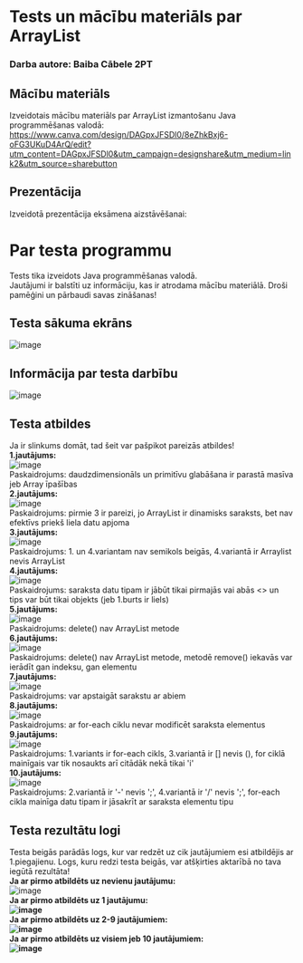 # Tests un mācību materiāls par ArrayList
### Darba autore: Baiba Cābele 2PT
## Mācību materiāls
Izveidotais mācību materiāls par ArrayList izmantošanu Java programmēšanas valodā:
https://www.canva.com/design/DAGpxJFSDl0/8eZhkBxj6-oFG3UKuD4ArQ/edit?utm_content=DAGpxJFSDl0&utm_campaign=designshare&utm_medium=link2&utm_source=sharebutton
## Prezentācija
Izveidotā prezentācija eksāmena aizstāvēšanai:

# Par testa programmu
Tests tika izveidots Java programmēšanas valodā.
<br>Jautājumi ir balstīti uz informāciju, kas ir atrodama mācību materiālā. Droši pamēģini un pārbaudi savas zināšanas!
## Testa sākuma ekrāns
![image](https://github.com/user-attachments/assets/f9a72168-7d57-45dd-b756-1f243aa46903)
## Informācija par testa darbību
![image](https://github.com/user-attachments/assets/4a3ae7c1-5bab-4d80-8787-43797479e304)
## Testa atbildes
Ja ir slinkums domāt, tad šeit var pašpikot pareizās atbildes!
<br><b>1.jautājums:</b>
<br>![image](https://github.com/user-attachments/assets/5d820adb-33f1-43aa-97da-642141c90c32)
<br>Paskaidrojums: daudzdimensionāls un primitīvu glabāšana ir parastā masīva jeb Array īpašības
<br><b>2.jautājums:</b>
<br>![image](https://github.com/user-attachments/assets/83c5d88b-bf54-4fac-b00b-1de1a7165671)
<br>Paskaidrojums: pirmie 3 ir pareizi, jo ArrayList ir dinamisks saraksts, bet nav efektīvs priekš liela datu apjoma
<br><b>3.jautājums:</b>
<br>![image](https://github.com/user-attachments/assets/4b626165-8cb2-4ab1-8f69-065fb3b66ccc)
<br>Paskaidrojums: 1. un 4.variantam nav semikols beigās, 4.variantā ir Arraylist nevis ArrayList
<br><b>4.jautājums:</b>
<br>![image](https://github.com/user-attachments/assets/92dc5c56-fa5c-465b-a929-526bbb89e276)
<br>Paskaidrojums: saraksta datu tipam ir jābūt tikai pirmajās vai abās <> un tips var būt tikai objekts (jeb 1.burts ir liels)
<br><b>5.jautājums:</b>
<br>![image](https://github.com/user-attachments/assets/fce61cd5-fd75-4b5b-b394-b7d850bcf7ea)
<br>Paskaidrojums: delete() nav ArrayList metode
<br><b>6.jautājums:</b>
<br>![image](https://github.com/user-attachments/assets/05f9c852-b810-4655-a3ca-cd83b143ea23)
<br>Paskaidrojums: delete() nav ArrayList metode, metodē remove() iekavās var ierādīt gan indeksu, gan elementu
<br><b>7.jautājums:</b>
<br>![image](https://github.com/user-attachments/assets/872757dc-bda7-4876-aabf-bae3475881b5)
<br>Paskaidrojums: var apstaigāt sarakstu ar abiem
<br><b>8.jautājums:</b>
<br>![image](https://github.com/user-attachments/assets/96c7d3ac-cde7-4739-a5b9-a84be94fe2a5)
<br>Paskaidrojums: ar for-each ciklu nevar modificēt saraksta elementus
<br><b>9.jautājums:</b>
<br>![image](https://github.com/user-attachments/assets/b2d516a2-8f74-4576-8994-270fed5717e1)
<br>Paskaidrojums: 1.variants ir for-each cikls, 3.variantā ir [] nevis (), for ciklā mainīgais var tik nosaukts arī citādāk nekā tikai 'i'
<br><b>10.jautājums:</b>
<br>![image](https://github.com/user-attachments/assets/eba6fb65-cf8e-4087-a39c-af4f21509e1a)
<br>Paskaidrojums: 2.variantā ir '-' nevis ';', 4.variantā ir '/' nevis ';', for-each cikla mainīga datu tipam ir jāsakrīt ar saraksta elementu tipu
## Testa rezultātu logi
Testa beigās parādās logs, kur var redzēt uz cik jautājumiem esi atbildējis ar 1.piegajienu.
Logs, kuru redzi testa beigās, var atšķirties aktarībā no tava iegūtā rezultāta!
<br><b>Ja ar pirmo atbildēts uz nevienu jautājumu:</b>
<br>![image](https://github.com/user-attachments/assets/48e55165-0b89-4423-a426-c83a9057f012)
<br><b>Ja ar pirmo atbildēts uz 1 jautājumu:
<br>![image](https://github.com/user-attachments/assets/96cb5e69-3cb3-47f5-a90c-764d3dc6cd5c)
<br><b>Ja ar pirmo atbildēts uz 2-9 jautājumiem:</b>
<br>![image](https://github.com/user-attachments/assets/454b9ce0-09a1-4294-9adf-3dc394fe6309)
<br><b>Ja ar pirmo atbildēts uz visiem jeb 10 jautājumiem:</b>
<br>![image](https://github.com/user-attachments/assets/1ebab43f-cd3b-4784-9b41-7f54ef2a6706)
